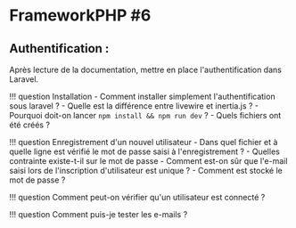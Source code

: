 # FrameworkPHP #6

## Authentification : 
 Après lecture de la documentation, mettre en place l'authentification dans Laravel.

!!! question Installation
    - Comment installer simplement l'authentification sous laravel ? 
    - Quelle est la différence entre livewire et inertia.js ?
    - Pourquoi doit-on lancer `npm install && npm run dev` ?
    - Quels fichiers ont été créés ? 
  



!!! question Enregistrement d'un nouvel utilisateur
    - Dans quel fichier et à quelle ligne est vérifié le mot de passe saisi à l'enregistrement ?
    - Quelles contrainte existe-t-il sur le mot de passe
    - Comment est-on sûr que l'e-mail saisi lors de l'inscription d'utilisateur est unique ? 
    - Comment est stocké le mot de passe ? 

!!! question 
    Comment peut-on vérifier qu'un utilisateur est connecté ? 

!!! question
    Comment puis-je tester les e-mails ?





